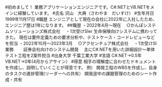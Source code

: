 #初めまして！
業務アプリケーションエンジニアです。C#.NETとVB.NETをメインに経験しています。
#氏名
沢山　大典（さわやま　だいすけ）
#生年月日
1999年11月17日
#職歴
エンジニアとして現在の会社に2022年に入社したため、エンジニア歴は1年になります。
##職歴
・2022年4月～現在
　○かんぽシステムソリューションズ株式会社
 　・1次受けSIer
     生命保険向けシステムに携わってきた。
     現在は要件定義ための要求分析や、テストケース・コードレビューなどを担当
・2022年10月～2023年3月
　○アクセンチュア株式会社
 　・1次受けSI業務
  　　証券会社向けのシステム開発
    　主にC#.NETを用いた詳細設計～単体テスト工程を2案件担当
#出身大学
千葉工業大学
#言語
C#.NET→0.5年
VB.NET→0年(4月からアサイン）
#得意
相手の理解度に合わせたドキュメントを作成し、説明していくことが得意です。
例）
開発工程のWBSを作成し、自身のタスクの進捗管理(リーダーへの共有）
開発途中の課題管理のためのシート作成・共有


